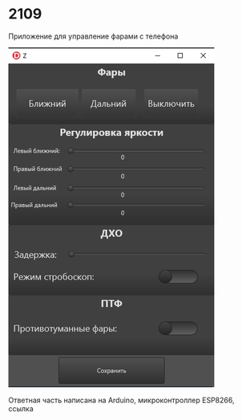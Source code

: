 # 2109
Приложение для управление фарами с телефона

![Image text](https://github.com/Cneon90/2109/blob/main/1662353958953.jpg)

Ответная часть написана на Arduino, микроконтроллер ESP8266, ссылка 

